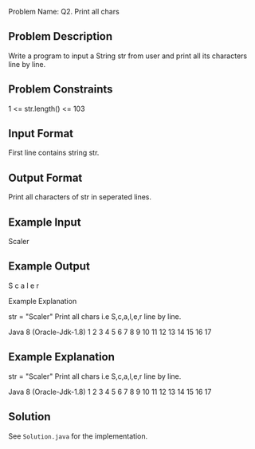 Problem Name: Q2. Print all chars

## Problem Description

Write a program to input a String str from user and print all its characters line by line.

## Problem Constraints

1 <= str.length() <= 103

## Input Format

First line contains string str.

## Output Format

Print all characters of str in seperated lines.

## Example Input

Scaler

## Example Output

S
c
a
l
e
r

Example Explanation

str = "Scaler"
Print all chars i.e S,c,a,l,e,r line by line.

Java 8 (Oracle-Jdk-1.8)
1
2
3
4
5
6
7
8
9
10
11
12
13
14
15
16
17

## Example Explanation

str = "Scaler"
Print all chars i.e S,c,a,l,e,r line by line.

Java 8 (Oracle-Jdk-1.8)
1
2
3
4
5
6
7
8
9
10
11
12
13
14
15
16
17

## Solution

See `Solution.java` for the implementation.